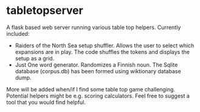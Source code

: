 # tabletopserver
A flask based web server running various table top helpers. Currently included:

* Raiders of the North Sea setup shuffler. Allows the user to select which expansions are in play. The code shuffles the tokens and displays the setup as a grid.
* Just One word generator. Randomizes a Finnish noun. The Sqlite database (corpus.db) has been formed using wiktionary database dump.

More will be added when/if I find some table top game challenging. Potential helpers might be e.g. scoring calculators. Feel free to suggest a tool that you would find helpful.